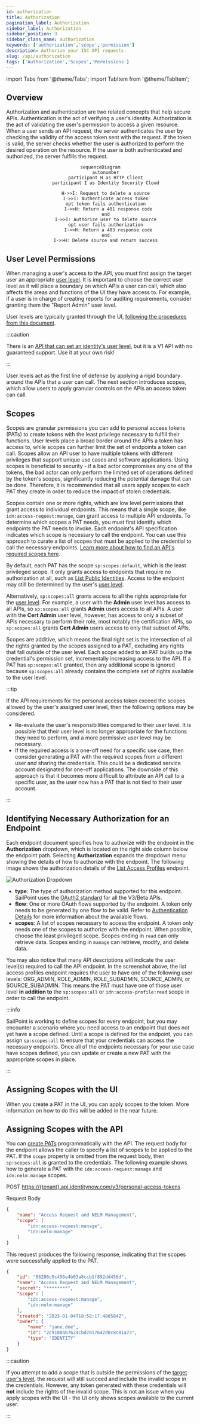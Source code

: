 ```yaml
---
id: authorization
title: Authorization
pagination_label: Authorization
sidebar_label: Authorization
sidebar_position: 3
sidebar_class_name: authorization
keywords: ['authorization','scope','permission']
description: Authorize your ISC API requests.
slug: /api/authorization
tags: ['Authorization','Scopes','Permissions']
---
```


import Tabs from '@theme/Tabs'; import TabItem from '@theme/TabItem';

## Overview

Authorization and authentication are two related concepts that help secure APIs. Authentication is the act of verifying a user's identity. Authorization is the act of validating the user's permission to access a given resource. When a user sends an API request, the server authenticates the user by checking the validity of the access token sent with the request. If the token is valid, the server checks whether the user is authorized to perform the desired operation on the resource. If the user is both authenticated and authorized, the server fulfills the request.

<div align="center">

```mermaid
sequenceDiagram
    autonumber
    participant H as HTTP Client
    participant I as Identity Security Cloud

    H->>I: Request to delete a source
    I->>I: Authenticate access token
    opt token fails authentication
      I->>H: Return a 401 response code
    end
    I->>I: Authorize user to delete source
    opt user fails authorization
      I->>H: Return a 403 response code
    end
    I->>H: Delete source and return success
```

</div>

## User Level Permissions

When managing a user's access to the API, you must first assign the target user an appropriate [user level](https://documentation.sailpoint.com/saas/help/common/users/user_level_matrix.html).  It is important to choose the correct user level as it will place a boundary on which APIs a user can call, which also affects the areas and functions of the UI they have access to.  For example, if a user is in charge of creating reports for auditing requirements, consider granting them the "Report Admin" user level.

User levels are typically granted through the UI, [following the procedures from this document](https://documentation.sailpoint.com/saas/help/common/users/grant_remove_user_levels.html).

:::caution

There is an [API that can set an identity's user level](https://developer.sailpoint.com/discuss/t/assign-identitynow-admin-roles-via-api/1874/4), but it is a V1 API with no guaranteed support. Use it at your own risk!

:::

User levels act as the first line of defense by applying a rigid boundary around the APIs that a user can call.  The next section introduces scopes, which allow users to apply granular controls on the APIs an access token can call.

## Scopes

Scopes are granular permissions you can add to personal access tokens (PATs) to create tokens with the least privilege necessary to fulfill their functions. User levels place a broad border around the APIs a token has access to, while scopes can further limit the set of endpoints a token can call.  Scopes allow an API user to have multiple tokens with different privileges that support unique use cases and software applications. Using scopes is beneficial to security - if a bad actor compromises any one of the tokens, the bad actor can only perform the limited set of operations defined by the token's scopes, significantly reducing the potential damage that can be done.  Therefore, it is recommended that all users apply scopes to each PAT they create in order to reduce the impact of stolen credentials.

Scopes contain one or more rights, which are low level permissions that grant access to individual endpoints. This means that a single scope, like `idn:access-request:manage`, can grant access to multiple API endpoints. To determine which scopes a PAT needs, you must first identify which endpoints the PAT needs to invoke. Each endpoint's API specification indicates which scope is necessary to call the endpoint. You can use this approach to curate a list of scopes that must be applied to the credential to call the necessary endpoints.  [Learn more about how to find an API's required scopes here](#identifying-necessary-authorization-for-an-endpoint).

By default, each PAT has the scope `sp:scopes:default`, which is the least privileged scope. It only grants access to endpoints that require no authorization at all, such as [List Public Identities](https://developer.sailpoint.com/idn/api/v3/get-public-identities). Access to the endpoint may still be determined by the user's [user level](https://documentation.sailpoint.com/saas/help/common/users/user_level_matrix.html).

Alternatively, `sp:scopes:all` grants access to all the rights appropriate for the [user level](https://documentation.sailpoint.com/saas/help/common/users/user_level_matrix.html). For example, a user with the **Admin** user level has access to all APIs, so `sp:scopes:all` grants **Admin** users access to all APIs. A user with the **Cert Admin** user level, however, has access to only a subset of APIs necessary to perform their role, most notably the certification APIs, so `sp:scopes:all` grants **Cert Admin** users access to only that subset of APIs.

Scopes are additive, which means the final right set is the intersection of all the rights granted by the scopes assigned to a PAT, excluding any rights that fall outside of the user level. Each scope added to an PAT builds up the credential's permission set, incrementally increasing access to the API.  If a PAT has `sp:scopes:all` granted, then any additional scope is ignored because `sp:scopes:all` already contains the complete set of rights available to the user level.

:::tip

If the API requirements for the personal access token exceed the scopes allowed by the user's assigned user level, then the following options may be considered.

- Re-evaluate the user's responsibilities compared to their user level.  It is possible that their user level is no longer appropriate for the functions they need to perform, and a more permissive user level may be necessary.
- If the required access is a one-off need for a specific use case, then consider generating a PAT with the required scopes from a different user and sharing the credentials.  This could be a dedicated service account designated for one-off applications.  The downside of this approach is that it becomes more difficult to attribute an API call to a specific user, as the user now has a PAT that is not tied to their user account.

:::

## Identifying Necessary Authorization for an Endpoint

Each endpoint document specifies how to authorize with the endpoint in the **Authorization** dropdown, which is located on the right side column below the endpoint path. Selecting **Authorization** expands the dropdown menu showing the details of how to authorize with the endpoint. The following image shows the authorization details of the [List Access Profiles](https://developer.sailpoint.com/docs/api/beta/list-access-profiles) endpoint.

![Authorization Dropdown](./img/authorization/authorization-dropdown.png)

- **type**: The type of authorization method supported for this endpoint. SailPoint uses the [OAuth2 standard](./authentication.md#oauth-20) for all the V3/Beta APIs.
- **flow**: One or more OAuth flows supported by the endpoint. A token only needs to be generated by one flow to be valid. Refer to [Authentication Details](./authentication.md#authentication-details) for more information about the available flows.
- **scopes**: A list of scopes necessary to access the endpoint. A token only needs one of the scopes to authorize with the endpoint. When possible, choose the least privileged scope. Scopes ending in `read` can only retrieve data. Scopes ending in `manage` can retrieve, modify, and delete data.

You may also notice that many API descriptions will indicate the user level(s) required to call the API endpoint.  In the screenshot above, the list access profiles endpoint requires the user to have one of the following user levels: ORG_ADMIN, ROLE_ADMIN, ROLE_SUBADMIN, SOURCE_ADMIN, or SOURCE_SUBADMIN.  This means the PAT must have one of those user level **in addition to** the `sp:scopes:all` or `idn:access-profile:read` scope in order to call the endpoint.

:::info

SailPoint is working to define scopes for every endpoint, but you may encounter a scenario where you need access to an endpoint that does not yet have a scope defined. Until a scope is defined for the endpoint, you can assign `sp:scopes:all` to ensure that your credentials can access the necessary endpoints. Once all of the endpoints necessary for your use case have scopes defined, you can update or create a new PAT with the appropriate scopes in place.

:::

## Assigning Scopes with the UI

When you create a PAT in the UI, you can apply scopes to the token. More information on how to do this will be added in the near future.

## Assigning Scopes with the API

You can [create PATs](https://developer.sailpoint.com/docs/api/v3/create-personal-access-token) programmatically with the API. The request body for the endpoint allows the caller to specify a list of scopes to be applied to the PAT. If the `scope` property is omitted from the request body, then `sp:scopes:all` is granted to the credentials. The following example shows how to generate a PAT with the `idn:access-request:manage` and `idn:nelm:manage` scopes.

POST <https://{tenant}.api.identitynow.com/v3/personal-access-tokens>

Request Body

```json
{
    "name": "Access Request and NELM Management",
    "scope": [
        "idn:access-request:manage",
        "idn:nelm:manage"
    ]
}
```

This request produces the following response, indicating that the scopes were successfully applied to the PAT.

```json
{
    "id": "86286c0c456e4b03a8ccb1f892dd456d",
    "name": "Access Request and NELM Management",
    "secret": "********",
    "scope": [
        "idn:access-request:manage",
        "idn:nelm:manage"
    ],
    "created": "2023-01-04T18:58:17.486584Z",
    "owner": {
        "name": "jane.doe",
        "id": "2c9180ab7624cbd7017642d8c8c81a73",
        "type": "IDENTITY"
    }
}
```

:::caution

If you attempt to add a scope that is outside the permissions of the [target user's level](#user-level-permissions), the request will still succeed and include the invalid scope in the credentials. However, any token generated with these credentials will **not** include the rights of the invalid scope.  This is not an issue when you apply scopes with the UI - the UI only shows scopes available to the current user.

:::
